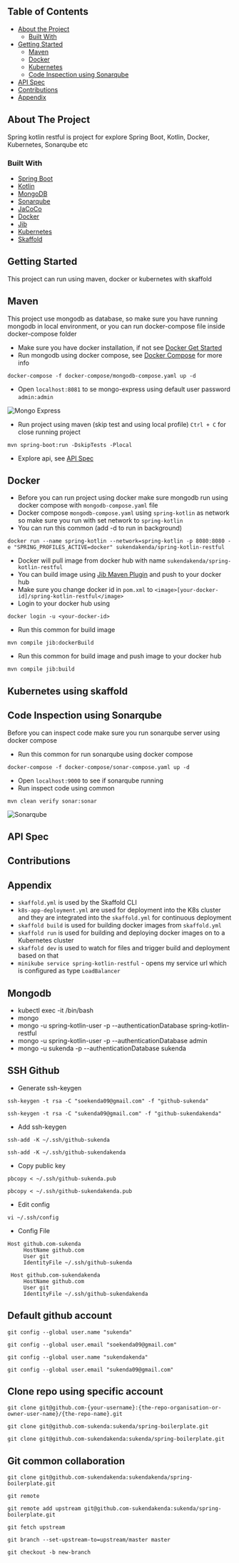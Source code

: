 ## Table of Contents

* [About the Project](#about-the-project)
  * [Built With](#built-with)
* [Getting Started](#getting-started)
  * [Maven](#maven)
  * [Docker](#docker)
  * [Kubernetes](#kubernetes-using-skaffold)
  * [Code Inspection using Sonarqube](#code-inspection-using-sonarqube)
* [API Spec](#api-spec)
* [Contributions](#contributions)
* [Appendix](#appendix)

<!-- ABOUT THE PROJECT -->
## About The Project
Spring kotlin restful is project for explore Spring Boot, Kotlin, Docker, Kubernetes, Sonarqube etc

### Built With
* [Spring Boot](https://start.spring.io/)
* [Kotlin](https://kotlinlang.org/)
* [MongoDB](https://www.mongodb.com/)
* [Sonarqube](https://www.sonarqube.org/)
* [JaCoCo](https://www.jacoco.org/)
* [Docker](https://www.docker.com/)
* [Jib](https://github.com/GoogleContainerTools/jib/tree/master/jib-maven-plugin)
* [Kubernetes](https://kubernetes.io/)
* [Skaffold](https://skaffold.dev/docs/install/)

<!-- GETTING STARTED -->
## Getting Started
This project can run using maven, docker or kubernetes with skaffold

## Maven
This project use mongodb as database, so make sure you have running mongodb in local environment, or you can run docker-compose file inside docker-compose folder
* Make sure you have docker installation, if not see [Docker Get Started](https://www.docker.com/get-started)
* Run mongodb using docker compose, see [Docker Compose](https://docs.docker.com/compose/) for more info

```
docker-compose -f docker-compose/mongodb-compose.yaml up -d
```

* Open `localhost:8081` to se mongo-express using default user password `admin:admin`

![Mongo Express](/images/mongo-express.png)

* Run project using maven (skip test and using local profile) `Ctrl + C` for close running project

```
mvn spring-boot:run -DskipTests -Plocal
```
* Explore api, see [API Spec](#api-spec)

## Docker
* Before you can run project using docker make sure mongodb run using docker compose with `mongodb-compose.yaml` file
* Docker compose `mongodb-compose.yaml` using `spring-kotlin` as network so make sure you run with set network to `spring-kotlin`
* You can run this common (add -d to run in background)

```
docker run --name spring-kotlin --network=spring-kotlin -p 8080:8080 -e "SPRING_PROFILES_ACTIVE=docker" sukendakenda/spring-kotlin-restful
```
* Docker will pull image from docker hub with name `sukendakenda/spring-kotlin-restful`
* You can build image using [Jib Maven Plugin](https://github.com/GoogleContainerTools/jib/tree/master/jib-maven-plugin) and push to your docker hub
* Make sure you change docker id in `pom.xml` to `<image>[your-docker-id]/spring-kotlin-restful</image>` 
* Login to your docker hub using
```
docker login -u <your-docker-id>
```
* Run this common for build image
```
mvn compile jib:dockerBuild
```
* Run this common for build image and push image to your docker hub
```
mvn compile jib:build
```

## Kubernetes using skaffold

## Code Inspection using Sonarqube
Before you can inspect code make sure you run sonarqube server using docker compose
* Run this common for run sonarqube using docker compose
```
docker-compose -f docker-compose/sonar-compose.yaml up -d
```
* Open `localhost:9000` to see if sonarqube running
* Run inspect code using common
```
mvn clean verify sonar:sonar
```
![Sonarqube](/images/sonarqube.png)

## API Spec

## Contributions

## Appendix
- `skaffold.yml` is used by the Skaffold CLI
- `k8s-app-deployment.yml` are used for deployment into the K8s cluster and they are integrated into the `skaffold.yml` for continuous deployment
- `skaffold build` is used for building docker images from `skaffold.yml`
- `skaffold run` is used for building and deploying docker images on to a Kubernetes cluster
- `skaffold dev` is used to watch for files and trigger build and deployment based on that
- `minikube service spring-kotlin-restful` - opens my service url which is configured as type `LoadBalancer`

## Mongodb
- kubectl exec -it <POD> /bin/bash
- mongo
- mongo -u spring-kotlin-user -p --authenticationDatabase spring-kotlin-restful
- mongo -u spring-kotlin-user -p --authenticationDatabase admin
- mongo -u sukenda -p --authenticationDatabase sukenda

## SSH Github
* Generate ssh-keygen
```
ssh-keygen -t rsa -C "soekenda09@gmail.com" -f "github-sukenda"
```
```
ssh-keygen -t rsa -C "sukenda09@gmail.com" -f "github-sukendakenda"
```
* Add ssh-keygen
```
ssh-add -K ~/.ssh/github-sukenda
```
```
ssh-add -K ~/.ssh/github-sukendakenda
```

* Copy public key
```
pbcopy < ~/.ssh/github-sukenda.pub
```
```
pbcopy < ~/.ssh/github-sukendakenda.pub
```

* Edit config
```
vi ~/.ssh/config
```

* Config File
```
Host github.com-sukenda
     HostName github.com
     User git
     IdentityFile ~/.ssh/github-sukenda
     
 Host github.com-sukendakenda
     HostName github.com
     User git
     IdentityFile ~/.ssh/github-sukendakenda
```

## Default github account
```
git config --global user.name "sukenda"
```
```
git config --global user.email "soekenda09@gmail.com"
```

```
git config --global user.name "sukendakenda"
```
```
git config --global user.email "sukenda09@gmail.com"
```
## Clone repo using specific account
```
git clone git@github.com-{your-username}:{the-repo-organisation-or-owner-user-name}/{the-repo-name}.git
```
```
git clone git@github.com-sukenda:sukenda/spring-boilerplate.git
```
```
git clone git@github.com-sukendakenda:sukenda/spring-boilerplate.git
```

## Git common collaboration
```
git clone git@github.com-sukendakenda:sukendakenda/spring-boilerplate.git
```
```
git remote
```
```
git remote add upstream git@github.com-sukendakenda:sukenda/spring-boilerplate.git
```
```
git fetch upstream
```
```
git branch --set-upstream-to=upstream/master master
```
```
git checkout -b new-branch
```
